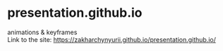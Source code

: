 # presentation.github.io
animations &amp; keyframes\
Link to the site: https://zakharchynyurii.github.io/presentation.github.io/
